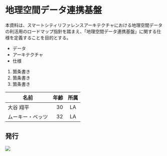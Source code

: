 # 地理空間データ連携基盤

本資料は、スマートシティリファレンスアーキテクチャにおける地理空間データの利活用のロードマップ指針を踏まえ、「地理空間データ連携基盤」に関する仕様を定義することを目的とする。

* データ
* アーキテクチャ
* 仕様

1. 箇条書き
1. 箇条書き
1. 箇条書き


| 名前 | 年齢 | 所属 |
| ---- | ----: | :---: |
| 大谷 翔平 | 30 | LA |
| ムーキー・ベッツ | 32 | LA |


## 発行

![](https://www.geolonia.com/wp-content/uploads/2023/06/geolonia_logo_white.png)
